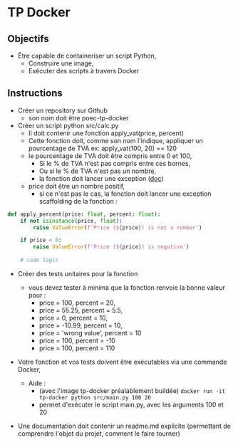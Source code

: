 # TP Docker

## Objectifs 
- Être capable de containeriser un script Python,
    - Construire une image,
    - Exécuter des scripts à travers Docker

## Instructions

- Créer un repository sur Github 
    - son nom doit être poec-tp-docker
- Créer un script python src/calc.py
    - Il doit contenir une fonction apply_vat(price, percent)
    - Cette fonction doit, comme son nom l'indique, appliquer un pourcentage de TVA
    ex: apply_vat(100, 20) == 120
    - le pourcentage de TVA doit être compris entre 0 et 100,
        - Si le % de TVA n'est pas compris entre ces bornes, 
        - Ou si le % de TVA n'est pas un nombre,
        - la fonction doit lancer une exception ([doc](https://docs.python.org/3/tutorial/errors.html))
    - price doit être un nombre positif,
        - si ce n'est pas le cas, la fonction doit lancer une exception
    scaffolding de la fonction : 
```python 
def apply_percent(price: float, percent: float):
    if not isinstance(price, float):
        raise ValueError(f'Price (${price}) is not a number')

    if price < 0:
        raise ValueError(f'Price (${price}) is negative')
    
    # code logic
```    
- Créer des tests unitaires pour la fonction
    - vous devez tester à minima que la fonction renvoie la bonne valeur pour :
        - price = 100, percent = 20,
        - price = 55.25, percent = 5.5,
        - price = 0, percent = 10,
        - price = -10.99, percent = 10,
        - price = 'wrong value', percent = 10
        - price = 100, percent = -10
        - price = 100, percent = 110

- Votre fonction et vos tests doivent être exécutables via une commande Docker,
  - Aide : 
    - (avec l'image tp-docker préalablement buildée) `docker run -it tp-docker python src/main.py 100 20`
    - permet d'exécuter le script main.py, avec les arguments 100 et 20

- Une documentation doit contenir un readme.md explicite (permettant de comprendre l'objet du projet, comment le faire tourner)
